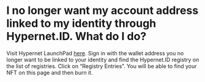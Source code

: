 # I no longer want my account address linked to my identity through Hypernet.ID. What do I do?

Visit Hypernet LaunchPad [here](https://hypernet-protocol-dashboard-dev.hypernetlabs.io/registries/HyperID/entries). Sign in with the wallet address you no longer want to be linked to your identity and find the Hypernet.ID registry on the list of registries. Click on “Registry Entries”. You will be able to find your NFT on this page and then burn it.
